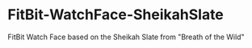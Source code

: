 # FitBit-WatchFace-SheikahSlate
FitBit Watch Face based on the Sheikah Slate from "Breath of the Wild"
